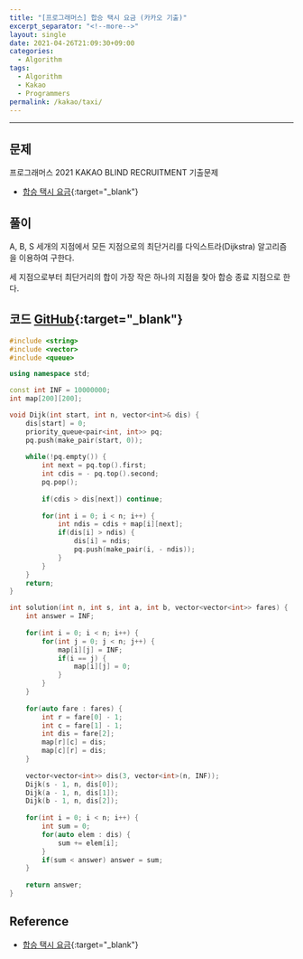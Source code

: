 ```yaml
---
title: "[프로그래머스] 합승 택시 요금 (카카오 기출)"
excerpt_separator: "<!--more-->"
layout: single
date: 2021-04-26T21:09:30+09:00
categories:
  - Algorithm
tags:
  - Algorithm
  - Kakao
  - Programmers
permalink: /kakao/taxi/
---
```

---

## 문제

프로그래머스 2021 KAKAO BLIND RECRUITMENT 기출문제

* [합승 택시 요금](https://programmers.co.kr/learn/courses/30/lessons/72413){:target="_blank"}
<!--more-->


## 풀이

A, B, S 세개의 지점에서 모든 지점으로의 최단거리를 다익스트라(Dijkstra) 알고리즘을 이용하여 구한다.

세 지점으로부터 최단거리의 합이 가장 작은 하나의 지점을 찾아 합승 종료 지점으로 한다.

## 코드 [GitHub](https://github.com/unionyy/algorithm/blob/main/kakao/2021-recruitment-taxi.cpp){:target="_blank"}

```cpp
#include <string>
#include <vector>
#include <queue>

using namespace std;

const int INF = 10000000;
int map[200][200];

void Dijk(int start, int n, vector<int>& dis) {
    dis[start] = 0;
    priority_queue<pair<int, int>> pq;
    pq.push(make_pair(start, 0));
    
    while(!pq.empty()) {
        int next = pq.top().first;
        int cdis = - pq.top().second;
        pq.pop();
        
        if(cdis > dis[next]) continue;
        
        for(int i = 0; i < n; i++) {
            int ndis = cdis + map[i][next];
            if(dis[i] > ndis) {
                dis[i] = ndis;
                pq.push(make_pair(i, - ndis));
            }
        }
    }
    return;
}

int solution(int n, int s, int a, int b, vector<vector<int>> fares) {
    int answer = INF;
    
    for(int i = 0; i < n; i++) {
        for(int j = 0; j < n; j++) {
            map[i][j] = INF;
            if(i == j) {
                map[i][j] = 0;
            }
        }
    }
    
    for(auto fare : fares) {
        int r = fare[0] - 1;
        int c = fare[1] - 1;
        int dis = fare[2];
        map[r][c] = dis;
        map[c][r] = dis;
    }
    
    vector<vector<int>> dis(3, vector<int>(n, INF));
    Dijk(s - 1, n, dis[0]);
    Dijk(a - 1, n, dis[1]);
    Dijk(b - 1, n, dis[2]);
    
    for(int i = 0; i < n; i++) {
        int sum = 0;
        for(auto elem : dis) {
            sum += elem[i];
        }
        if(sum < answer) answer = sum;
    }
    
    return answer;
}
```

## Reference

* [합승 택시 요금](https://programmers.co.kr/learn/courses/30/lessons/72413){:target="_blank"}
